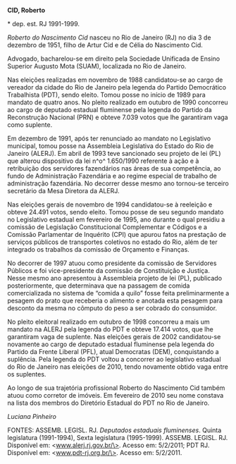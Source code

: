 **CID, Roberto**

\* dep. est. RJ 1991-1999.

*Roberto do Nascimento Cid* nasceu no Rio de Janeiro (RJ) no dia 3 de
dezembro de 1951, filho de Artur Cid e de Célia do Nascimento Cid.

Advogado, bacharelou-se em direito pela Sociedade Unificada de Ensino
Superior Augusto Mota (SUAM), localizada no Rio de Janeiro.

Nas eleições realizadas em novembro de 1988 candidatou-se ao cargo de
vereador da cidade do Rio de Janeiro pela legenda do Partido Democrático
Trabalhista (PDT), sendo eleito. Tomou posse no início de 1989 para
mandato de quatro anos. No pleito realizado em outubro de 1990 concorreu
ao cargo de deputado estadual fluminense pela legenda do Partido da
Reconstrução Nacional (PRN) e obteve 7.039 votos que lhe garantiram vaga
como suplente.

Em dezembro de 1991, após ter renunciado ao mandato no Legislativo
municipal, tomou posse na Assembleia Legislativa do Estado do Rio de
Janeiro (ALERJ). Em abril de 1993 teve sancionado seu projeto de lei
(PL) que alterou dispositivo da lei n^o^ 1.650/1990 referente à ação e à
retribuição dos servidores fazendários nas áreas de sua competência, ao
fundo de Administração Fazendária e ao regime especial de trabalho de
administração fazendária. No decorrer desse mesmo ano tornou-se terceiro
secretário da Mesa Diretora da ALERJ.

Nas eleições gerais de novembro de 1994 candidatou-se à reeleição e
obteve 24.491 votos, sendo eleito. Tomou posse de seu segundo mandato no
Legislativo estadual em fevereiro de 1995, ano durante o qual presidiu a
comissão de Legislação Constitucional Complementar e Códigos e a
Comissão Parlamentar de Inquérito (CPI) que apurou fatos na prestação de
serviços públicos de transportes coletivos no estado do Rio, além de ter
integrado os trabalhos da comissão de Orçamento e Finanças.

No decorrer de 1997 atuou como presidente da comissão de Servidores
Públicos e foi vice-presidente da comissão de Constituição e Justiça.
Nesse mesmo ano apresentou à Assembleia projeto de lei (PL), publicado
posteriormente, que determinava que na passagem de comida comercializada
no sistema de “comida a quilo” fosse feita preliminarmente a pesagem do
prato que receberia o alimento e anotada esta pesagem para desconto da
mesma no cômputo do peso a ser cobrado do consumidor.

No pleito eleitoral realizado em outubro de 1998 concorreu a mais um
mandato na ALERJ pela legenda do PDT e obteve 17.414 votos, que lhe
garantiram vaga de suplente. Nas eleições gerais de 2002 candidatou-se
novamente ao cargo de deputado estadual fluminense pela legenda do
Partido da Frente Liberal (PFL), atual Democratas (DEM), conquistando a
suplência. Pela legenda do PDT voltou a concorrer ao legislativo
estadual do Rio de Janeiro nas eleições de 2010, tendo novamente obtido
vaga entre os suplentes.

Ao longo de sua trajetória profissional Roberto do Nascimento Cid também
atuou como corretor de imóveis. Em fevereiro de 2010 seu nome constava
na lista dos membros do Diretório Estadual do PDT no Rio de Janeiro.

*Luciana Pinheiro*

FONTES: ASSEMB. LEGISL. RJ. *Deputados estaduais fluminenses*. Quinta
legislatura (1991-1994), Sexta legislatura (1995-1999). ASSEMB. LEGISL.
RJ. Disponível em: \<www.alerj.rj.gov.br/\>. Acesso em: 5/2/2011; PDT
RJ. Disponível em: \<www.pdt-rj.org.br/\>. Acesso em: 5/2/2011.
